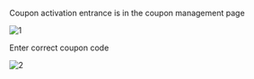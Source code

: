 Coupon activation entrance is in the coupon management page

![1](https://github.com/joytaobao/jdcloud/blob/master/Finance/Coupon-Manage/images/1.png)

Enter correct coupon code

![2](https://github.com/joytaobao/jdcloud/blob/master/Finance/Coupon-Manage/images/2.png)

